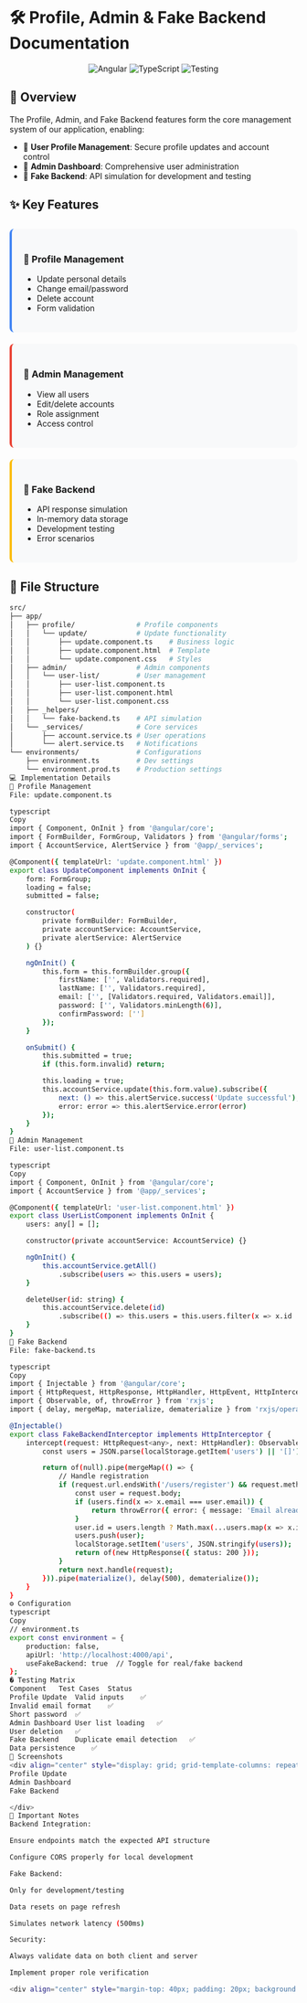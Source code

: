 # 🛠️ Profile, Admin & Fake Backend Documentation

<div align="center">
  <img src="https://img.shields.io/badge/Angular-DD0031?style=for-the-badge&logo=angular&logoColor=white" alt="Angular">
  <img src="https://img.shields.io/badge/TypeScript-3178C6?style=for-the-badge&logo=typescript&logoColor=white" alt="TypeScript">
  <img src="https://img.shields.io/badge/Testing-5C9210?style=for-the-badge&logo=jest&logoColor=white" alt="Testing">
</div>

## 📖 Overview

The Profile, Admin, and Fake Backend features form the core management system of our application, enabling:

- 👤 **User Profile Management**: Secure profile updates and account control
- 👑 **Admin Dashboard**: Comprehensive user administration
- 🧪 **Fake Backend**: API simulation for development and testing

## ✨ Key Features

<div style="display: grid; grid-template-columns: repeat(auto-fit, minmax(300px, 1fr)); gap: 20px; margin: 30px 0;">

<div style="background: #f8f9fa; padding: 20px; border-radius: 8px; border-left: 4px solid #4285F4;">
<h3>👤 Profile Management</h3>
<ul>
  <li>Update personal details</li>
  <li>Change email/password</li>
  <li>Delete account</li>
  <li>Form validation</li>
</ul>
</div>

<div style="background: #f8f9fa; padding: 20px; border-radius: 8px; border-left: 4px solid #EA4335;">
<h3>👑 Admin Management</h3>
<ul>
  <li>View all users</li>
  <li>Edit/delete accounts</li>
  <li>Role assignment</li>
  <li>Access control</li>
</ul>
</div>

<div style="background: #f8f9fa; padding: 20px; border-radius: 8px; border-left: 4px solid #FBBC05;">
<h3>🧪 Fake Backend</h3>
<ul>
  <li>API response simulation</li>
  <li>In-memory data storage</li>
  <li>Development testing</li>
  <li>Error scenarios</li>
</ul>
</div>

</div>

## 📂 File Structure

```bash
src/
├── app/
│   ├── profile/               # Profile components
│   │   └── update/            # Update functionality
│   │       ├── update.component.ts    # Business logic
│   │       ├── update.component.html  # Template
│   │       └── update.component.css   # Styles
│   ├── admin/                 # Admin components
│   │   └── user-list/         # User management
│   │       ├── user-list.component.ts
│   │       ├── user-list.component.html
│   │       └── user-list.component.css
│   ├── _helpers/
│   │   └── fake-backend.ts    # API simulation
│   └── _services/             # Core services
│       ├── account.service.ts # User operations
│       └── alert.service.ts   # Notifications
└── environments/              # Configurations
    ├── environment.ts         # Dev settings
    └── environment.prod.ts    # Production settings
💻 Implementation Details
👤 Profile Management
File: update.component.ts

typescript
Copy
import { Component, OnInit } from '@angular/core';
import { FormBuilder, FormGroup, Validators } from '@angular/forms';
import { AccountService, AlertService } from '@app/_services';

@Component({ templateUrl: 'update.component.html' })
export class UpdateComponent implements OnInit {
    form: FormGroup;
    loading = false;
    submitted = false;

    constructor(
        private formBuilder: FormBuilder,
        private accountService: AccountService,
        private alertService: AlertService
    ) {}

    ngOnInit() {
        this.form = this.formBuilder.group({
            firstName: ['', Validators.required],
            lastName: ['', Validators.required],
            email: ['', [Validators.required, Validators.email]],
            password: ['', Validators.minLength(6)],
            confirmPassword: ['']
        });
    }

    onSubmit() {
        this.submitted = true;
        if (this.form.invalid) return;

        this.loading = true;
        this.accountService.update(this.form.value).subscribe({
            next: () => this.alertService.success('Update successful'),
            error: error => this.alertService.error(error)
        });
    }
}
👑 Admin Management
File: user-list.component.ts

typescript
Copy
import { Component, OnInit } from '@angular/core';
import { AccountService } from '@app/_services';

@Component({ templateUrl: 'user-list.component.html' })
export class UserListComponent implements OnInit {
    users: any[] = [];

    constructor(private accountService: AccountService) {}

    ngOnInit() {
        this.accountService.getAll()
            .subscribe(users => this.users = users);
    }

    deleteUser(id: string) {
        this.accountService.delete(id)
            .subscribe(() => this.users = this.users.filter(x => x.id !== id));
    }
}
🧪 Fake Backend
File: fake-backend.ts

typescript
Copy
import { Injectable } from '@angular/core';
import { HttpRequest, HttpResponse, HttpHandler, HttpEvent, HttpInterceptor } from '@angular/common/http';
import { Observable, of, throwError } from 'rxjs';
import { delay, mergeMap, materialize, dematerialize } from 'rxjs/operators';

@Injectable()
export class FakeBackendInterceptor implements HttpInterceptor {
    intercept(request: HttpRequest<any>, next: HttpHandler): Observable<HttpEvent<any>> {
        const users = JSON.parse(localStorage.getItem('users') || '[]');

        return of(null).pipe(mergeMap(() => {
            // Handle registration
            if (request.url.endsWith('/users/register') && request.method === 'POST') {
                const user = request.body;
                if (users.find(x => x.email === user.email)) {
                    return throwError({ error: { message: 'Email already exists' } });
                }
                user.id = users.length ? Math.max(...users.map(x => x.id)) + 1 : 1;
                users.push(user);
                localStorage.setItem('users', JSON.stringify(users));
                return of(new HttpResponse({ status: 200 }));
            }
            return next.handle(request);
        })).pipe(materialize(), delay(500), dematerialize());
    }
}
⚙️ Configuration
typescript
Copy
// environment.ts
export const environment = {
    production: false,
    apiUrl: 'http://localhost:4000/api',
    useFakeBackend: true  // Toggle for real/fake backend
};
� Testing Matrix
Component	Test Cases	Status
Profile Update	Valid inputs	✅
Invalid email format	✅
Short password	✅
Admin Dashboard	User list loading	✅
User deletion	✅
Fake Backend	Duplicate email detection	✅
Data persistence	✅
📸 Screenshots
<div align="center" style="display: grid; grid-template-columns: repeat(auto-fit, minmax(300px, 1fr)); gap: 20px;">
Profile Update
Admin Dashboard
Fake Backend

</div>
📝 Important Notes
Backend Integration:

Ensure endpoints match the expected API structure

Configure CORS properly for local development

Fake Backend:

Only for development/testing

Data resets on page refresh

Simulates network latency (500ms)

Security:

Always validate data on both client and server

Implement proper role verification

<div align="center" style="margin-top: 40px; padding: 20px; background: #f8f9fa; border-radius: 8px;"> <p>Developed with ❤️ by <strong>Cyril John Ypil</strong></p> <p>📅 Last Updated: {Insert Date}</p> </div> ``` 
